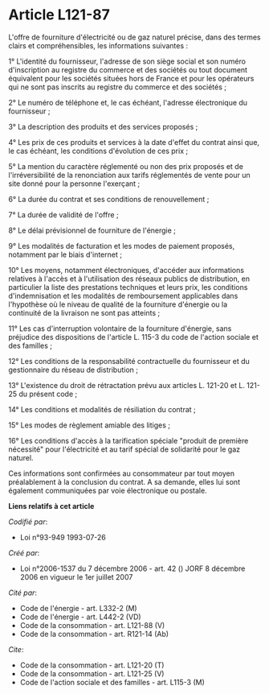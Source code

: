 # Article L121-87

L'offre de fourniture d'électricité ou de gaz naturel précise, dans des termes clairs et compréhensibles, les informations
suivantes :

1° L'identité du fournisseur, l'adresse de son siège social et son numéro d'inscription au registre du commerce et des
sociétés ou tout document équivalent pour les sociétés situées hors de France et pour les opérateurs qui ne sont pas inscrits
au registre du commerce et des sociétés ;

2° Le numéro de téléphone et, le cas échéant, l'adresse électronique du fournisseur ;

3° La description des produits et des services proposés ;

4° Les prix de ces produits et services à la date d'effet du contrat ainsi que, le cas échéant, les conditions d'évolution de
ces prix ;

5° La mention du caractère réglementé ou non des prix proposés et de l'irréversibilité de la renonciation aux tarifs
réglementés de vente pour un site donné pour la personne l'exerçant ;

6° La durée du contrat et ses conditions de renouvellement ;

7° La durée de validité de l'offre ;

8° Le délai prévisionnel de fourniture de l'énergie ;

9° Les modalités de facturation et les modes de paiement proposés, notamment par le biais d'internet ;

10° Les moyens, notamment électroniques, d'accéder aux informations relatives à l'accès et à l'utilisation des réseaux
publics de distribution, en particulier la liste des prestations techniques et leurs prix, les conditions d'indemnisation et
les modalités de remboursement applicables dans l'hypothèse où le niveau de qualité de la fourniture d'énergie ou la
continuité de la livraison ne sont pas atteints ;

11° Les cas d'interruption volontaire de la fourniture d'énergie, sans préjudice des dispositions de l'article L. 115-3 du
code de l'action sociale et des familles ;

12° Les conditions de la responsabilité contractuelle du fournisseur et du gestionnaire du réseau de distribution ;

13° L'existence du droit de rétractation prévu aux articles L. 121-20 et L. 121-25 du présent code ;

14° Les conditions et modalités de résiliation du contrat ;

15° Les modes de règlement amiable des litiges ;

16° Les conditions d'accès à la tarification spéciale "produit de première nécessité" pour l'électricité et au tarif spécial
de solidarité pour le gaz naturel.

Ces informations sont confirmées au consommateur par tout moyen préalablement à la conclusion du contrat. A sa demande, elles
lui sont également communiquées par voie électronique ou postale.

**Liens relatifs à cet article**

_Codifié par_:

  - Loi n°93-949 1993-07-26

_Créé par_:

  - Loi n°2006-1537 du 7 décembre 2006 - art. 42 () JORF 8 décembre 2006 en vigueur le 1er juillet 2007

_Cité par_:

  - Code de l'énergie - art. L332-2 (M)
  - Code de l'énergie - art. L442-2 (VD)
  - Code de la consommation - art. L121-88 (V)
  - Code de la consommation - art. R121-14 (Ab)

_Cite_:

  - Code de la consommation - art. L121-20 (T)
  - Code de la consommation - art. L121-25 (V)
  - Code de l'action sociale et des familles - art. L115-3 (M)
